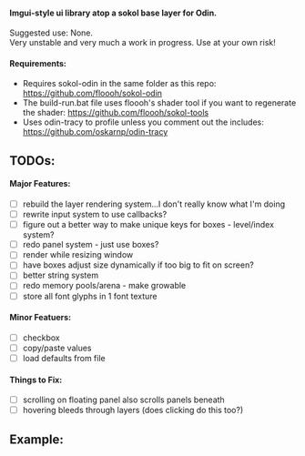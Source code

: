 #### Imgui-style ui library atop a sokol base layer for Odin.

Suggested use: None. \
Very unstable and very much a work in progress. Use at your own risk!

#### Requirements:
- Requires sokol-odin in the same folder as this repo: https://github.com/floooh/sokol-odin  
- The build-run.bat file uses floooh's shader tool if you want to regenerate the shader: https://github.com/floooh/sokol-tools  
- Uses odin-tracy to profile unless you comment out the includes: https://github.com/oskarnp/odin-tracy

## TODOs:

#### Major Features:

- [ ] rebuild the layer rendering system...I don't really know what I'm doing
- [ ] rewrite input system to use callbacks?
- [ ] figure out a better way to make unique keys for boxes - level/index system?
- [ ] redo panel system - just use boxes?
- [ ] render while resizing window
- [ ] have boxes adjust size dynamically if too big to fit on screen?
- [ ] better string system
- [ ] redo memory pools/arena - make growable
- [ ] store all font glyphs in 1 font texture

#### Minor Featuers:
- [ ] checkbox
- [ ] copy/paste values
- [ ] load defaults from file

#### Things to Fix:
- [ ] scrolling on floating panel also scrolls panels beneath
- [ ] hovering bleeds through layers (does clicking do this too?)

## Example:


